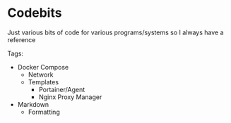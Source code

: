 # Codebits
Just various bits of code for various programs/systems so I always have a reference

Tags:
- Docker Compose
    - Network
    - Templates
        - Portainer/Agent
        - Nginx Proxy Manager
- Markdown
    - Formatting